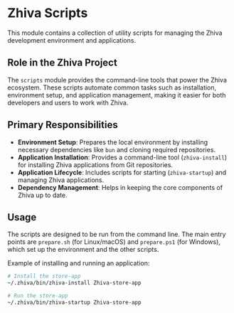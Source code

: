 # Zhiva Scripts

This module contains a collection of utility scripts for managing the Zhiva development environment and applications.

## Role in the Zhiva Project

The `scripts` module provides the command-line tools that power the Zhiva ecosystem. These scripts automate common tasks such as installation, environment setup, and application management, making it easier for both developers and users to work with Zhiva.

## Primary Responsibilities

-   **Environment Setup**: Prepares the local environment by installing necessary dependencies like `bun` and cloning required repositories.
-   **Application Installation**: Provides a command-line tool (`zhiva-install`) for installing Zhiva applications from Git repositories.
-   **Application Lifecycle**: Includes scripts for starting (`zhiva-startup`) and managing Zhiva applications.
-   **Dependency Management**: Helps in keeping the core components of Zhiva up to date.

## Usage

The scripts are designed to be run from the command line. The main entry points are `prepare.sh` (for Linux/macOS) and `prepare.ps1` (for Windows), which set up the environment and the other scripts.

Example of installing and running an application:

```bash
# Install the store-app
~/.zhiva/bin/zhiva-install Zhiva-store-app

# Run the store-app
~/.zhiva/bin/zhiva-startup Zhiva-store-app
```